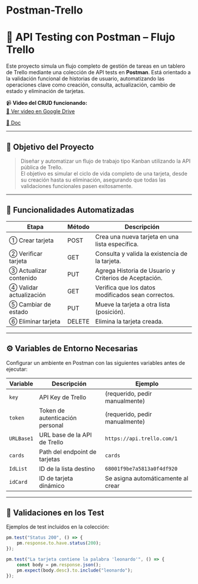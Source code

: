 # Postman-Trello

# 🧪 API Testing con Postman – Flujo Trello

Este proyecto simula un flujo completo de gestión de tareas en un tablero de Trello mediante una colección de API tests en **Postman**. Está orientado a la validación funcional de historias de usuario, automatizando las operaciones clave como creación, consulta, actualización, cambio de estado y eliminación de tarjetas.

📹 **Video del CRUD funcionando:**  
[🔗 Ver video en Google Drive](https://drive.google.com/file/d/1NkLBx4ahmYxwRwyYrqwuMhPyqt4-2akh/view?usp=sharing)


[🔗 Doc](https://orange-decade-34a.notion.site/Postman-Trello-1f0cee9e4b0780988beac9db5d7dd9f5)


---

## 🚀 Objetivo del Proyecto

> Diseñar y automatizar un flujo de trabajo tipo Kanban utilizando la API pública de Trello.  
El objetivo es simular el ciclo de vida completo de una tarjeta, desde su creación hasta su eliminación, asegurando que todas las validaciones funcionales pasen exitosamente.

---

## 🧩 Funcionalidades Automatizadas

| Etapa                     | Método | Descripción                                         |
|--------------------------|--------|-----------------------------------------------------|
| ① Crear tarjeta          | POST   | Crea una nueva tarjeta en una lista específica.     |
| ② Verificar tarjeta      | GET    | Consulta y valida la existencia de la tarjeta.      |
| ③ Actualizar contenido   | PUT    | Agrega Historia de Usuario y Criterios de Aceptación. |
| ④ Validar actualización  | GET    | Verifica que los datos modificados sean correctos.  |
| ⑤ Cambiar de estado      | PUT    | Mueve la tarjeta a otra lista (posición).           |
| ⑥ Eliminar tarjeta       | DELETE | Elimina la tarjeta creada.                          |

---

## ⚙️ Variables de Entorno Necesarias

Configurar un ambiente en Postman con las siguientes variables antes de ejecutar:

| Variable     | Descripción                        | Ejemplo                                  |
|--------------|------------------------------------|------------------------------------------|
| `key`        | API Key de Trello                  | (requerido, pedir manualmente)           |
| `token`      | Token de autenticación personal    | (requerido, pedir manualmente)           |
| `URLBase1`   | URL base de la API de Trello       | `https://api.trello.com/1`               |
| `cards`      | Path del endpoint de tarjetas      | `cards`                                  |
| `IdList`     | ID de la lista destino             | `68001f9be7a5813a0f4df920`               |
| `idCard`     | ID de tarjeta dinámico             | Se asigna automáticamente al crear       |

---

## 📄 Validaciones en los Test

Ejemplos de test incluidos en la colección:

```javascript
pm.test("Status 200", () => {
    pm.response.to.have.status(200);
});

pm.test("La tarjeta contiene la palabra 'leonardo'", () => {
    const body = pm.response.json();
    pm.expect(body.desc).to.include("leonardo");
});
